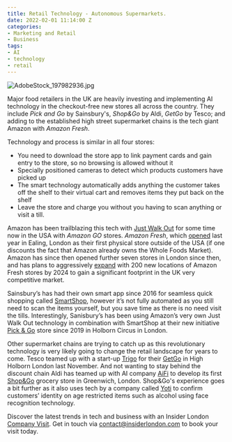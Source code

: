 ```yaml
---
title: Retail Technology - Autonomous Supermarkets.
date: 2022-02-01 11:14:00 Z
categories:
- Marketing and Retail
- Business
tags:
- AI
- technology
- retail
---
```


![AdobeStock_197982936.jpg](/uploads/AdobeStock_197982936.jpg)

Major food retailers in the UK are heavily investing and implementing AI technology in the checkout-free new stores all across the country. They include *Pick and Go* by Sainsbury's, *Shop&Go* by Aldi, *GetGo* by Tesco; and adding to the established high street supermarket chains is the tech giant Amazon with *Amazon Fresh*. 

Technology and process is similar in all four stores: 
* You need to download the store app to link payment cards and gain entry to the store, so no browsing is allowed without it
* Specially positioned cameras to detect which products customers have picked up
* The smart technology automatically adds anything the customer takes off the shelf to their virtual cart and removes items they put back on the shelf
* Leave the store and charge you without you having to scan anything or visit a till.

Amazon has been trailblazing this tech with [Just Walk Out](https://justwalkout.com/) for some time now in the USA with *Amazon GO* stores. *Amazon Fresh*, which [opened](https://www.shopfloorinsights.co.uk/storecheck-amazon-fresh) last year in Ealing, London as their first physical store outside of the USA (if one discounts the fact that Amazon already owns the Whole Foods Market). Amazon has since then opened further seven stores in London since then, and has plans to aggressively [expand](https://www.chargedretail.co.uk/2021/11/11/amazon-plans-to-open-200-cashierless-fresh-stores-to-catch-tesco-and-sainsburys/) with 200 new locations of Amazon Fresh stores by 2024 to gain a significant footprint in the UK very competitive market. 

Sainsbury’s has had their own smart app since 2016 for seamless quick shopping called [SmartShop](https://smartshop.sainsburys.co.uk/), however it’s not fully automated as you still need to scan the items yourself, but you save time as there is no need visit the tills. Interestingly, Sanisbury’s has been using Amazon’s very own Just Walk Out technology in combination with SmartShop at their new initiative [Pick & Go](https://retailtechinnovationhub.com/home/2021/11/29/sainsburys-opens-smartshop-pick-and-go-store-at-holborn-circus-london) store since 2019 in Holborn Circus in London. 

Other supermarket chains are trying to catch up as this revolutionary technology is very likely going to change the retail landscape for years to come.  Tesco teamed up with a start-up [Trigo](https://www.trigoretail.com/) for their [GetGo](https://www.tescoplc.com/news/2021/tesco-opens-new-checkout-free-store-getgo/) in High Holborn London last November. And not wanting to stay behind the discount chain Aldi has teamed up with AI company [AiFi](https://aifi.com/) to develop its first [Shop&Go](https://retailtechinnovationhub.com/home/2022/1/18/aifi-tech-powers-new-aldi-uk-checkout-free-concept-store) grocery store in Greenwich, London.  Shop&Go's experience goes a bit further as it also uses tech by a company called [Yoti](https://www.yoti.com/) to confirm customers’ identity on age restricted items such as alcohol using face recognition technology. 

Discover the latest trends in tech and business with an Insider London [Company Visit](https://www.insiderlondon.com/online-education/online-company-visits/). Get in touch via [contact@insiderlondon.com](https://www.insiderlondon.com/contact-us/) to book your visit today.